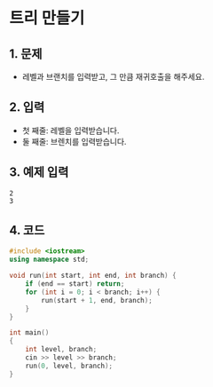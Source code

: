 # 트리 만들기

## 1. 문제

- 레벨과 브랜치를 입력받고, 그 만큼 재귀호출을 해주세요.

## 2. 입력
- 첫 째줄: 레벨을 입력받습니다.
- 둘 째줄: 브렌치를 입력받습니다.

## 3. 예제 입력
```
2
3
```

## 4. 코드
```c++
#include <iostream>
using namespace std;

void run(int start, int end, int branch) {
    if (end == start) return;
    for (int i = 0; i < branch; i++) {
        run(start + 1, end, branch);
    }
}

int main()
{
    int level, branch;
    cin >> level >> branch;
    run(0, level, branch);
}
```
